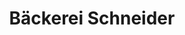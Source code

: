 ---
title: "Bäckerei Schneider"
url: /sitzendorf-an-der-schmida/baeckerei-schneider/
shop: Bäckerei
---
